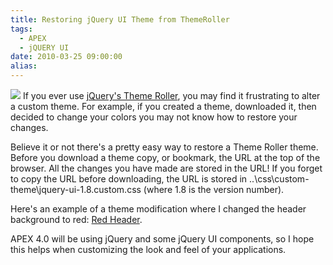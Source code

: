 ```yaml
---
title: Restoring jQuery UI Theme from ThemeRoller
tags:
  - APEX
  - jQUERY UI
date: 2010-03-25 09:00:00
alias:
---
```


[![](http://4.bp.blogspot.com/_33EF80fk9sM/S6mfnc13b-I/AAAAAAAADwY/jKWUIeU-UEg/s320/theme-roller.jpg)](http://4.bp.blogspot.com/_33EF80fk9sM/S6mfnc13b-I/AAAAAAAADwY/jKWUIeU-UEg/s1600/theme-roller.jpg)
If you ever use [jQuery's Theme Roller](http://jqueryui.com/themeroller/), you may find it frustrating to alter a custom theme. For example, if you created a theme, downloaded it, then decided to change your colors you may not know how to restore your changes.

Believe it or not there's a pretty easy way to restore a Theme Roller theme. Before you download a theme copy, or bookmark, the URL at the top of the browser. All the changes you have made are stored in the URL! If you forget to copy the URL before downloading, the URL is stored in ..\css\custom-theme\jquery-ui-1.8.custom.css (where 1.8 is the version number).

Here's an example of a theme modification where I changed the header background to red: [Red Header](http://jqueryui.com/themeroller/#ffDefault=Verdana%2CArial%2Csans-serif&fwDefault=normal&fsDefault=1.1em&cornerRadius=4px&bgColorHeader=e10505&bgTextureHeader=03_highlight_soft.png&bgImgOpacityHeader=75&borderColorHeader=aaaaaa&fcHeader=222222&iconColorHeader=222222&bgColorContent=ffffff&bgTextureContent=01_flat.png&bgImgOpacityContent=75&borderColorContent=aaaaaa&fcContent=222222&iconColorContent=222222&bgColorDefault=e6e6e6&bgTextureDefault=02_glass.png&bgImgOpacityDefault=75&borderColorDefault=d3d3d3&fcDefault=555555&iconColorDefault=888888&bgColorHover=dadada&bgTextureHover=02_glass.png&bgImgOpacityHover=75&borderColorHover=999999&fcHover=212121&iconColorHover=454545&bgColorActive=ffffff&bgTextureActive=02_glass.png&bgImgOpacityActive=65&borderColorActive=aaaaaa&fcActive=212121&iconColorActive=454545&bgColorHighlight=fbf9ee&bgTextureHighlight=02_glass.png&bgImgOpacityHighlight=55&borderColorHighlight=fcefa1&fcHighlight=363636&iconColorHighlight=2e83ff&bgColorError=fef1ec&bgTextureError=05_inset_soft.png&bgImgOpacityError=95&borderColorError=cd0a0a&fcError=cd0a0a&iconColorError=cd0a0a&bgColorOverlay=aaaaaa&bgTextureOverlay=01_flat.png&bgImgOpacityOverlay=0&opacityOverlay=30&bgColorShadow=aaaaaa&bgTextureShadow=01_flat.png&bgImgOpacityShadow=0&opacityShadow=30&thicknessShadow=8px&offsetTopShadow=-8px&offsetLeftShadow=-8px&cornerRadiusShadow=8px).

APEX 4.0 will be using jQuery and some jQuery UI components, so I hope this helps when customizing the look and feel of your applications.